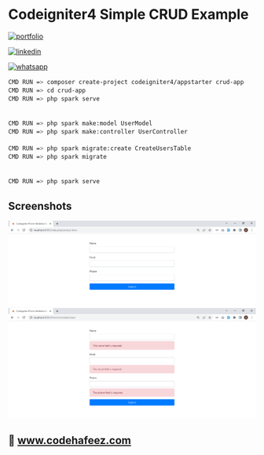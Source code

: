 # Codeigniter4 Simple CRUD Example

[![portfolio](https://img.shields.io/badge/my_portfolio-000?style=for-the-badge&logo=ko-fi&logoColor=white)](https://www.codehafeez.com/)

[![linkedin](https://img.shields.io/badge/linkedin-0A66C2?style=for-the-badge&logo=linkedin&logoColor=white)](https://www.linkedin.com/in/codehafeez/)

[![whatsapp](https://img.shields.io/badge/whatsapp-GREEN?style=for-the-badge&logo=whatsapp&logoColor=white)](https://api.whatsapp.com/send?phone=923123349398)



```bash
CMD RUN => composer create-project codeigniter4/appstarter crud-app
CMD RUN => cd crud-app
CMD RUN => php spark serve


CMD RUN => php spark make:model UserModel
CMD RUN => php spark make:controller UserController

CMD RUN => php spark migrate:create CreateUsersTable
CMD RUN => php spark migrate


CMD RUN => php spark serve

```    

## Screenshots
![](https://raw.githubusercontent.com/codehafeez/codeigniter4_formValidation/main/Screenshots/Output-01.png)
![](https://raw.githubusercontent.com/codehafeez/codeigniter4_formValidation/main/Screenshots/Output-02.png)


## 🔗 www.codehafeez.com

